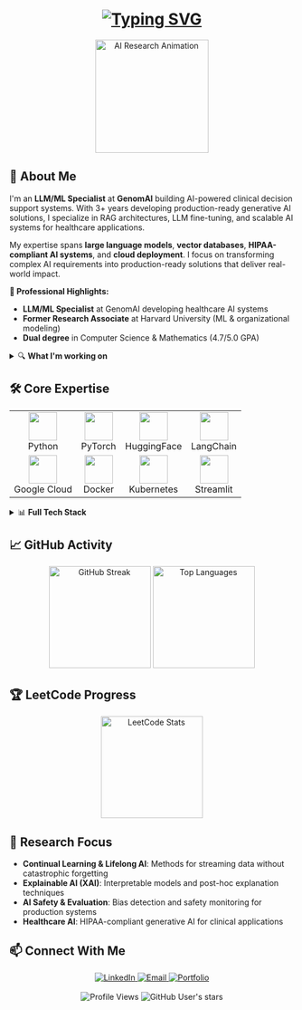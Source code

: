 <div align="center">

# [![Typing SVG](https://readme-typing-svg.herokuapp.com?font=Fira+Code&size=32&duration=3000&pause=1000&color=0366D6&center=true&vCenter=true&width=600&lines=Hi+there!+I'm+Juan+Lara;LLM%2FML+Specialist;GenomAI+%7C+Healthcare+AI;Building+Production-Ready+AI)](https://git.io/typing-svg)

  <img src="https://raw.githubusercontent.com/JuanLara18/JuanLara18/main/assets/ai-animation.gif" alt="AI Research Animation" height="200"/>
</div>

## 🚀 About Me

I'm an **LLM/ML Specialist** at **GenomAI** building AI-powered clinical decision support systems. With 3+ years developing production-ready generative AI solutions, I specialize in RAG architectures, LLM fine-tuning, and scalable AI systems for healthcare applications.

My expertise spans **large language models**, **vector databases**, **HIPAA-compliant AI systems**, and **cloud deployment**. I focus on transforming complex AI requirements into production-ready solutions that deliver real-world impact.

**🎯 Professional Highlights:**
- **LLM/ML Specialist** at GenomAI developing healthcare AI systems
- **Former Research Associate** at Harvard University (ML & organizational modeling)
- **Dual degree** in Computer Science & Mathematics (4.7/5.0 GPA)

<details>
<summary>🔍 <b>What I'm working on</b></summary>
<br>

- 🏥 **Healthcare AI**: Building HIPAA-compliant clinical decision support systems with RAG pipelines  
- 🤖 **LLM Engineering**: Fine-tuning models with PEFT methods (LoRA, QLoRA) for domain-specific applications
- ☁️ **Production AI**: Deploying scalable inference pipelines on cloud infrastructure with sub-second response times
- 🔬 **Research**: AI safety, model evaluation, and explainable AI systems

</details>

## 🛠️ Core Expertise

<div align="center">
  <table>
    <tr>
      <td align="center">
        <img width="50" src="https://cdn.jsdelivr.net/gh/devicons/devicon/icons/python/python-original.svg"/>
        <br>Python
      </td>
      <td align="center">
        <img width="50" src="https://cdn.jsdelivr.net/gh/devicons/devicon/icons/pytorch/pytorch-original.svg"/>
        <br>PyTorch
      </td>
      <td align="center">
        <img width="50" src="https://huggingface.co/front/assets/huggingface_logo.svg"/>
        <br>HuggingFace
      </td>
      <td align="center">
        <img width="50" src="https://python.langchain.com/img/brand/wordmark.png"/>
        <br>LangChain
      </td>
    </tr>
    <tr>
      <td align="center">
        <img width="50" src="https://cdn.jsdelivr.net/gh/devicons/devicon/icons/googlecloud/googlecloud-original.svg"/>
        <br>Google Cloud
      </td>
      <td align="center">
        <img width="50" src="https://cdn.jsdelivr.net/gh/devicons/devicon/icons/docker/docker-original.svg"/>
        <br>Docker
      </td>
      <td align="center">
        <img width="50" src="https://cdn.jsdelivr.net/gh/devicons/devicon/icons/kubernetes/kubernetes-plain.svg"/>
        <br>Kubernetes
      </td>
      <td align="center">
        <img width="50" src="https://streamlit.io/images/brand/streamlit-mark-color.png"/>
        <br>Streamlit
      </td>
    </tr>
  </table>
</div>

<details>
<summary>📊 <b>Full Tech Stack</b></summary>
<br>

| **Category**                     | **Technologies**                                                                                                                                                                                                                                                                                                                                                                                                                                                                                                                                                                                                                                                                          |
|----------------------------------|----------------------------------------------------------------------------------------------------------------------------------------------------------------------------------------------------------------------------------------------------------------------------------------------------------------------------------------------------------------------------------------------------------------------------------------------------------------------------------------------------------------------------------------------------------------------------------------------------------------------------------------------------------------------------------------------------|
| **LLM & RAG Systems**            | ![OpenAI](https://img.shields.io/badge/OpenAI_GPT-412991?style=for-the-badge&logo=openai&logoColor=white) ![LLaMA](https://img.shields.io/badge/LLaMA-FF6B35?style=for-the-badge) ![Gemma](https://img.shields.io/badge/Gemma-4285F4?style=for-the-badge&logo=google&logoColor=white) ![LangChain](https://img.shields.io/badge/LangChain-1C3C3C?style=for-the-badge) ![Chroma](https://img.shields.io/badge/Chroma-FF6B35?style=for-the-badge) ![FAISS](https://img.shields.io/badge/FAISS-00599C?style=for-the-badge) |
| **ML Frameworks & PEFT**         | ![PyTorch](https://img.shields.io/badge/PyTorch-EE4C2C?style=for-the-badge&logo=pytorch&logoColor=white) ![HuggingFace](https://img.shields.io/badge/HuggingFace-FF9A00?style=for-the-badge&logo=huggingface&logoColor=white) ![LoRA](https://img.shields.io/badge/LoRA-FF6B35?style=for-the-badge) ![QLoRA](https://img.shields.io/badge/QLoRA-FF6B35?style=for-the-badge) ![TensorFlow](https://img.shields.io/badge/TensorFlow-FF6F00?style=for-the-badge&logo=tensorflow&logoColor=white) |
| **NLP & Text Processing**        | ![Transformers](https://img.shields.io/badge/Transformers-FF9A00?style=for-the-badge) ![NLTK](https://img.shields.io/badge/NLTK-154f3c?style=for-the-badge) ![SpaCy](https://img.shields.io/badge/SpaCy-09A3D5?style=for-the-badge) ![NetworkX](https://img.shields.io/badge/NetworkX-FF6B35?style=for-the-badge) |
| **Programming Languages**        | ![Python](https://img.shields.io/badge/Python-3776AB?style=for-the-badge&logo=python&logoColor=white) ![SQL](https://img.shields.io/badge/SQL-4479A1?style=for-the-badge&logo=postgresql&logoColor=white) ![Bash](https://img.shields.io/badge/Bash-4EAA25?style=for-the-badge&logo=gnu-bash&logoColor=white) ![JavaScript](https://img.shields.io/badge/JavaScript-F7DF1E?style=for-the-badge&logo=javascript&logoColor=black) |
| **Cloud & MLOps**               | ![Google Cloud](https://img.shields.io/badge/GCP_Vertex-4285F4?style=for-the-badge&logo=google-cloud&logoColor=white) ![AWS SageMaker](https://img.shields.io/badge/AWS_SageMaker-FF9900?style=for-the-badge&logo=amazonaws&logoColor=white) ![Docker](https://img.shields.io/badge/Docker-2496ED?style=for-the-badge&logo=docker&logoColor=white) ![Kubernetes](https://img.shields.io/badge/Kubernetes-326CE5?style=for-the-badge&logo=kubernetes&logoColor=white) ![MLflow](https://img.shields.io/badge/MLflow-0194E2?style=for-the-badge&logo=mlflow&logoColor=white) |
| **Data & Analytics**            | ![PySpark](https://img.shields.io/badge/PySpark-E25A1C?style=for-the-badge&logo=apache-spark&logoColor=white) ![Pandas](https://img.shields.io/badge/Pandas-150458?style=for-the-badge&logo=pandas&logoColor=white) ![XGBoost](https://img.shields.io/badge/XGBoost-FF6600?style=for-the-badge) ![scikit-learn](https://img.shields.io/badge/scikit--learn-F7931E?style=for-the-badge&logo=scikit-learn&logoColor=white) |
| **API & Web Development**       | ![FastAPI](https://img.shields.io/badge/FastAPI-009688?style=for-the-badge&logo=fastapi&logoColor=white) ![Streamlit](https://img.shields.io/badge/Streamlit-FF4B4B?style=for-the-badge&logo=streamlit&logoColor=white) ![React](https://img.shields.io/badge/React-20232A?style=for-the-badge&logo=react&logoColor=61DAFB) |
| **DevOps & Automation**         | ![GitHub Actions](https://img.shields.io/badge/GitHub_Actions-2088FF?style=for-the-badge&logo=github-actions&logoColor=white) ![Git](https://img.shields.io/badge/Git-F05032?style=for-the-badge&logo=git&logoColor=white) ![n8n](https://img.shields.io/badge/n8n-EA4B71?style=for-the-badge&logo=n8n&logoColor=white) |
</details>

## 📈 GitHub Activity

<div align="center">
  <img src="https://github-readme-streak-stats.herokuapp.com/?user=JuanLara18&theme=tokyonight" alt="GitHub Streak" height="180"/>
  <img src="https://github-readme-stats.vercel.app/api/top-langs/?username=JuanLara18&layout=compact&theme=tokyonight" alt="Top Languages" height="180"/>
</div>

## 🏆 LeetCode Progress

<div align="center">
  <img src="https://leetcard.jacoblin.cool/JuanLara18?theme=dark" alt="LeetCode Stats" height="180"/>
</div>

## 🔬 Research Focus

- **Continual Learning & Lifelong AI**: Methods for streaming data without catastrophic forgetting
- **Explainable AI (XAI)**: Interpretable models and post-hoc explanation techniques
- **AI Safety & Evaluation**: Bias detection and safety monitoring for production systems
- **Healthcare AI**: HIPAA-compliant generative AI for clinical applications

## 📫 Connect With Me

<div align="center">
  <a href="https://www.linkedin.com/in/julara/?locale=en_US">
    <img src="https://img.shields.io/badge/LinkedIn-0077B5?style=for-the-badge&logo=linkedin&logoColor=white" alt="LinkedIn"/>
  </a>
  <a href="mailto:larajuand@outlook.com">
    <img src="https://img.shields.io/badge/Email-D14836?style=for-the-badge&logo=gmail&logoColor=white" alt="Email"/>
  </a>
  <a href="https://juanlara18.github.io/Portfolio/">
    <img src="https://img.shields.io/badge/Portfolio-00C7B7?style=for-the-badge&logo=netlify&logoColor=white" alt="Portfolio"/>
  </a>
</div>

<br>

<div align="center">
  <img src="https://komarev.com/ghpvc/?username=JuanLara18&color=blueviolet&style=for-the-badge" alt="Profile Views"/>
  <img src="https://img.shields.io/github/stars/JuanLara18?style=for-the-badge" alt="GitHub User's stars"/>
</div>
